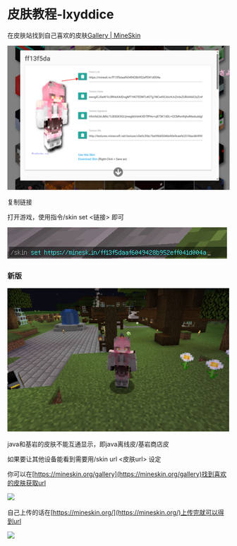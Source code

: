 # 皮肤教程-lxyddice

在皮肤站找到自己喜欢的皮肤[Gallery | MineSkin](https://mineskin.org/gallery)

![](<../../.gitbook/assets/image (25).png>)

复制链接

&#x20;

打开游戏，使用指令/skin set <链接>  即可

![](<../../.gitbook/assets/image (22).png>)

### 新版

![](<../../.gitbook/assets/image (23).png>)

java和基岩的皮肤不能互通显示，即java离线皮/基岩商店皮

如果要让其他设备能看到需要用/skin url <皮肤url> 设定

你可以在[https://mineskin.org/gallery](https://mineskin.org/gallery)找到喜欢的皮肤获取url

![](https://static.dingtalk.com/media/lQLPJwPQpS6QrgzNAnHNA-Ow-a7ABl-d6zQE5soDggDlAQ\_995\_625.png)

自己上传的话在[https://mineskin.org/](https://mineskin.org/)上传完就可以得到url

![](https://static.dingtalk.com/media/lQLPJxFQuaC2LgzNA83NBHewcEKbSZPtu1IE5soDggDlAA\_1143\_973.png)
